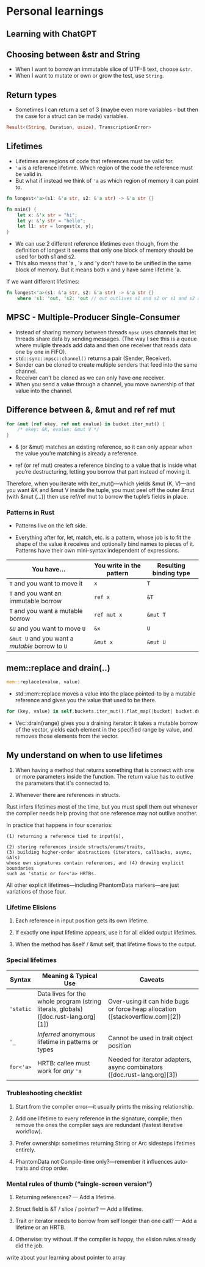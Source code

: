 # Personal learnings

## Learning with ChatGPT



## Choosing between &str and String

- When I want to borrow an immutable slice of UTF-8 text, choose `&str`.
- When I want to mutate or own or grow the test, use `String`.

## Return types

- Sometimes I can return a set of 3 (maybe even more variables - but then the
case for a struct can be made) variables.

```rust
Result<(String, Duration, usize), TranscriptionError>
```

## Lifetimes

- Lifetimes are regions of code that references must be valid for.
- `'a` is a reference lifetime. Which region of the code the reference must be
valid in. 
- But what if instead we think of `'a` as which region of memory it can
point to.

```rust
fn longest<'a>(s1: &'a str, s2: &'a str) -> &'a str {}

fn main() {
    let x: &'x str = "hi";
    let y: &'y str = "hello";
    let l1: str = longest(x, y);
}
```

- We can use 2 different reference lifetimes even though, from the definition of
longest it seems that only one block of memory should be used for both s1 and s2.
- This also means that 'a , 'x and 'y don't have to be unified in the same block
of memory. But it means both x and y have same lifetime 'a.

If we want different lifetimes:

```rust
fn longest<'a>(s1: &'a str, s2: &'a str) -> &'a str {}
    where 's1: 'out, 's2: 'out // out outlives s1 and s2 or s1 and s2 are a subset of out
```

## MPSC - Multiple-Producer Single-Consumer

- Instead of sharing memory between threads `mpsc` uses channels that let threads
share data by sending messages. (The way I see this is a queue where muliple 
threads add data and then one receiver that reads data one by one in FIFO).
- `std::sync::mpsc::channel()` returns a pair (Sender, Receiver).
- Sender can be cloned to create multiple senders that feed into the same channel.
- Receiver can't be cloned as we can only have one receiver.
- When you send a value through a channel, you move ownership of that value into 
the channel. 

## Difference between &, &mut and ref ref mut

```rust
for &mut (ref ekey, ref mut evalue) in bucket.iter_mut() {
    /* ekey: &K, evalue: &mut V */
}
```

- & (or &mut) matches an existing reference, so it can only appear when the value 
you’re matching is already a reference.

- ref (or ref mut) creates a reference binding to a value that is inside what 
you’re destructuring, letting you borrow that part instead of moving it.

Therefore, when you iterate with iter_mut()—which yields &mut (K, V)—and you 
want &K and &mut V inside the tuple, you must peel off the outer &mut 
(with &mut (…)) then use ref/ref mut to borrow the tuple’s fields in place.

### Patterns in Rust

- Patterns live on the left side.

- Everything after for, let, match, etc. is a pattern, whose job is to fit the 
shape of the value it receives and optionally bind names to pieces of it. 
Patterns have their own mini-syntax independent of expressions.

| You have…                                       | You write in the pattern | Resulting binding type |
| ----------------------------------------------- | ------------------------ | ---------------------- |
| `T` and you want to move it                     | `x`                      | `T`                    |
| `T` and you want an immutable borrow            | `ref x`                  | `&T`                   |
| `T` and you want a mutable borrow               | `ref mut x`              | `&mut T`               |
| `&U` and you want to move `U`                   | `&x`                     | `U`                    |
| `&mut U` and you want a *mutable* borrow to `U` | `&mut x`                 | `&mut U`               |


## mem::replace and drain(..)

```rust
mem::replace(evalue, value)
```

- std::mem::replace moves a value into the place pointed-to by a mutable 
reference and gives you the value that used to be there. 

```rust
for (key, value) in self.buckets.iter_mut().flat_map(|bucket| bucket.drain(..))
```

- Vec::drain(range) gives you a draining iterator: it takes a mutable borrow of 
the vector, yields each element in the specified range by value, and removes 
those elements from the vector.

## My understand on when to use lifetimes

1. When having a method that returns something that is connect with one or more
parameters inside the function. The return value has to outlive the parameters
that it's connected to.

2. Whenever there are references in structs.

Rust infers lifetimes most of the time, but you must spell them out whenever the 
compiler needs help proving that one reference may not outlive another. 

In practice that happens in four scenarios: 

    (1) returning a reference tied to input(s), 
    
    (2) storing references inside structs/enums/traits, 
    (3) building higher-order abstractions (iterators, callbacks, async, GATs) 
    whose own signatures contain references, and (4) drawing explicit boundaries 
    such as 'static or for<'a> HRTBs. 

All other explicit lifetimes—including PhantomData markers—are just variations 
of those four.

### Lifetime Elisions

1. Each reference in input position gets its own lifetime.

2. If exactly one input lifetime appears, use it for all elided output lifetimes.

3. When the method has &self / &mut self, that lifetime flows to the output.

### Special lifetimes

| Syntax    | Meaning & Typical Use                                                                | Caveats                                                                       |
| --------- | ------------------------------------------------------------------------------------ | ----------------------------------------------------------------------------- |
| `'static` | Data lives for the whole program (string literals, globals) ([doc.rust-lang.org][1]) | Over-using it can hide bugs or force heap allocation ([stackoverflow.com][2]) |
| `'_`      | *Inferred* anonymous lifetime in patterns or types                                   | Cannot be used in trait object position                                       |
| `for<'a>` | HRTB: callee must work for *any* `'a`                                                | Needed for iterator adapters, async combinators ([doc.rust-lang.org][3])      |

### Trubleshooting checklist

1. Start from the compiler error—it usually prints the missing relationship.

2. Add one lifetime to every reference in the signature, compile, then remove the ones the compiler says are redundant (fastest iterative workflow).

3. Prefer ownership: sometimes returning String or Arc<T> sidesteps lifetimes entirely.

4. PhantomData not Compile-time only?—remember it influences auto-traits and drop order.

### Mental rules of thumb (“single-screen version”)

1. Returning references? — Add a lifetime.

2. Struct field is &T / slice / pointer? — Add a lifetime.

3. Trait or iterator needs to borrow from self longer than one call? — Add a lifetime or an HRTB.

4. Otherwise: try without. If the compiler is happy, the elision rules already did the job.

write about your learning about pointer to array
